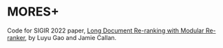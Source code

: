 # MORES+
Code for SIGIR 2022 paper, [Long Document Re-ranking with Modular Re-ranker](https://arxiv.org/pdf/2205.04275.pdf), by Luyu Gao and Jamie Callan.
